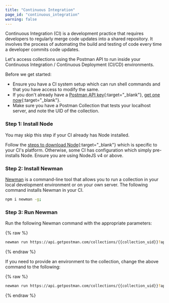 ```yaml
---
title: "Continuous Integration"
page_id: "continuous_integration"
warning: false
---
```


Continuous Integration (CI) is a development practice that requires developers to regularly merge code updates into a shared repository. It involves the process of automating the build and testing of code every time a developer commits code updates.

Let's access collections using the Postman API to run inside your Continuous Integration / Continuous Deployment (CI/CD) environments.

Before we get started:

*   Ensure you have a CI system setup which can run shell commands and that you have access to modify the same.
*   If you don't already have a [Postman API key](https://docs.api.getpostman.com/#authentication){:target="_blank"}, [get one now]({{site.pm.gs}}/dashboard/integrations){:target="_blank"}.
*   Make sure you have a Postman Collection that tests your localhost server, and note the UID of the collection.

### Step 1: Install Node

You may skip this step if your CI already has Node installed.

Follow the [steps to download Node](https://nodejs.org/en/download/package-manager/){:target="_blank"} which is specific to your CI's platform. Otherwise, some CI has configuration which simply pre-installs Node. Ensure you are using NodeJS v4 or above.

### Step 2: Install Newman

[Newman](/docs/postman/collection_runs/command_line_integration_with_newman) is a command-line tool that allows you to run a collection in your local development environment or on your own server. The following command installs Newman in your CI.

```bash
npm i newman -g;
```

### Step 3: Run Newman

Run the following Newman command with the appropriate parameters:

{% raw %}
```bash
newman run https://api.getpostman.com/collections/{{collection_uid}}?apikey={{postman-api-key-here}}
```
{% endraw %}


If you need to provide an environment to the collection, change the above command to the following:

{% raw %}
```bash
newman run https://api.getpostman.com/collections/{{collection_uid}}?apikey={{postman-api-key-here}} --environment https://api.getpostman.com/environments/{{environment_uid}}?apikey={{postman-api-key-here}}
```
{% endraw %}

